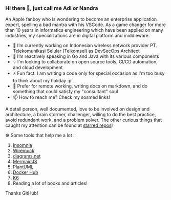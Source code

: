 ### Hi there 👋, just call me Adi or Nandra

An Apple fanboy who is wondering to become an enterprise application expert, spelling a bad mantra with his VSCode. As a game changer for more than 10 years in informatics engineering which have been applied on many industries, my specializations are in digital platform and middleware. 

- 🔭 I’m currently working on Indonesian wireless network provider PT. Telekomunikasi Selular (Telkomsel) as DevSecOps Architect
- 🌱 I’m reactively speaking in Go and Java with its various components 
- 💡 I’m looking to collaborate on open source tools, CI/CD automation, and cloud development
- ⚡ Fun fact: I am writing a code only for special occasion as I'm too busy to think about my holiday :p
- 💬 Prefer for remote working, writing docs on markdown, and do something that could satisfy my "consultant" soul
- 📫 How to reach me? Check my sosmed links!
 
A detail person, well documented, love to be involved on design and architecture, a brain stormer, challenger, willing to do the best practice, avoid redundant work, and a problem solver. The other curious things that caught my attention can be found at [starred repos](https://github.com/adinandradrs?tab=stars)!

⚙️ Some tools that help me a lot :
1. [Insomnia](https://github.com/Kong/insomnia)
2. [Wiremock](https://github.com/wiremock/wiremock)
3. [diagrams.net](https://github.com/jgraph/drawio)
4. [MermaidJS](https://mermaidjs.org/)
5. [PlantUML](https://plantuml.com)
6. [Docker Hub](https://hub.docker.com)
7. [K6](https://k6.io/)
8. Reading a lot of books and articles! 

Thanks GitHub!
